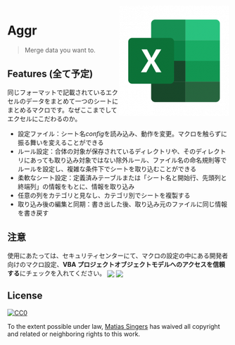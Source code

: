 <img src="doc/icon-excel-png-7.png" align="right">

# Aggr
> Merge data you want to.

## Features (全て予定)
同じフォーマットで記載されているエクセルのデータをまとめて一つのシートにまとめるマクロです。なぜここまでしてエクセルにこだわるのか。
- 設定ファイル：シート名*config*を読み込み、動作を変更。マクロを触らずに振る舞いを変えることができる
- ルール設定：合体の対象が保存されているディレクトリや、そのディレクトリにあっても取り込み対象ではない除外ルール、ファイル名の命名規則等でルールを設定し、複雑な条件下でシートを取り込むことができる
- 柔軟なシート設定：定義済みテーブルまたは「シート名と開始行、先頭列と終端列」の情報をもとに、情報を取り込み
- 任意の列をカテゴリと見なし、カテゴリ別でシートを複製する
- 取り込み後の編集と同期：書き出した後、取り込み元のファイルに同じ情報を書き戻す

## 注意
使用にあたっては、セキュリティセンターにて、マクロの設定の中にある開発者向けのマクロ設定、**VBA プロジェクトオブジェクトモデルへのアクセスを信頼する**にチェックを入れてください。
<img src="doc/notice_1" align="center">
<img src="doc/notice_2" align="center">

## License

[![CC0](https://licensebuttons.net/p/zero/1.0/88x31.png)](https://creativecommons.org/publicdomain/zero/1.0/)

To the extent possible under law, [Matias Singers](http://mts.io) has waived all copyright and related or neighboring rights to this work.
